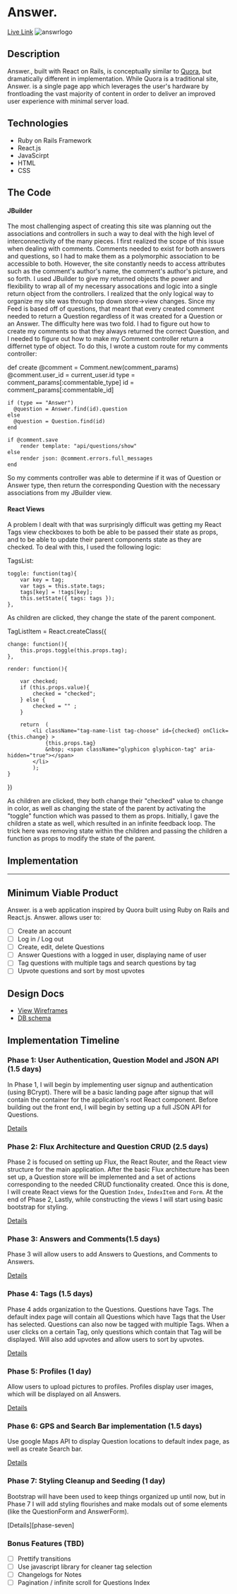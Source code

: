 # Answer.

[Live Link][answr] 
![answrlogo]


[answrlogo]: ./app/assets/images/answr.png 
[answr]: http://www.answr.xyz

## Description
Answer., built with React on Rails, is conceptually similar to [Quora](https://www.quora.com), but dramatically different in implementation. While Quora is a traditional site, Answer. is a single page app which leverages the user's hardware by frontloading the vast majority of content in order to deliver an improved user experience with minimal server load. 

## Technologies 
- Ruby on Rails Framework
- React.js
- JavaScirpt
- HTML
- CSS 

## The Code 
#### JBuilder
The most challenging aspect of creating this site was planning out the associations and controllers in such a way to deal with the high level of interconnectivity of the many pieces. I first realized the scope of this issue when dealing with comments. Comments needed to exist for both answers and questions, so I had to make them as a polymorphic association to be accessible to both. However, the site constantly needs to access attributes such as the comment's author's name, the comment's author's picture, and so forth. I used JBuilder to give my returned objects the power and flexibility to wrap all of my necessary assocations and logic into a single return object from the controllers. I realized that the only logical way to organize my site was through top down store->view changes. Since my Feed is based off of questions, that meant that every created comment needed to return a Question regardless of it was created for a Question or an Answer. The difficulty here was two fold. I had to figure out how to create my comments so that they always returned the correct Question, and I needed to figure out how to make my Comment controller return a differnet type of object. To do this, I wrote a custom route for my comments controller: 

 def create
  	@comment = Comment.new(comment_params)
  	@comment.user_id = current_user.id 
    type = comment_params[:commentable_type]
    id = comment_params[:commentable_id] 

    if (type == "Answer")
      @question = Answer.find(id).question
    else 
      @question = Question.find(id) 
    end

  	if @comment.save 
  		render template: "api/questions/show" 
  	else 
  		render json: @comment.errors.full_messages  
  	end

So my comments controller was able to determine if it was of Question or Answer type, then return the corresponding Question with the necessary associations from my JBuilder view. 

#### React Views 
A problem I dealt with that was surprisingly difficult was getting my React Tags view checkboxes to both be able to be passed their state as props, and to be able to update their parent components state as they are checked. To deal with this, I used the following logic:

TagsList: 
	
	toggle: function(tag){
		var key = tag;
		var tags = this.state.tags;
		tags[key] = !tags[key]; 
		this.setState({ tags: tags });
	},

As children are clicked, they change the state of the parent component. 

TagListItem = React.createClass({

	change: function(){ 
		this.props.toggle(this.props.tag);
	},	

	render: function(){

		var checked; 
		if (this.props.value){
			checked = "checked";
		} else { 
			checked = "" ;
		}

		return 	(
			<li className="tag-name-list tag-choose" id={checked} onClick={this.change} > 
				{this.props.tag}
				&nbsp; <span className="glyphicon glyphicon-tag" aria-hidden="true"></span>
			</li>
			); 
	}

})

As children are clicked, they both change their "checked" value to change in color, as well as changing the state of the parent by activating the "toggle" function which was passed to them as props. Initially, I gave the children a state as well, which resulted in an infinite feedback loop. The trick here was removing state within the children and passing the children a function as props to modify the state of the parent. 



## Implementation 
-----------------

## Minimum Viable Product

Answer. is a web application inspired by Quora built using Ruby on Rails and React.js. Answer. allows user to: 

<!-- This is a Markdown checklist. Use it to keep track of your progress! -->

- [ ] Create an account
- [ ] Log in / Log out
- [ ] Create, edit, delete Questions
- [ ] Answer Questions with a logged in user, displaying name of user
- [ ] Tag questions with multiple tags and search questions by tag
- [ ] Upvote questions and sort by most upvotes 

## Design Docs
* [View Wireframes][view]
* [DB schema][schema]

[view]: ./docs/views.md
[schema]: ./docs/schema.md

## Implementation Timeline

### Phase 1: User Authentication, Question Model and JSON API (1.5 days)

In Phase 1, I will begin by implementing user signup and authentication (using
BCrypt). There will be a basic landing page after signup that will contain the
container for the application's root React component. Before building out the
front end, I will begin by setting up a full JSON API for Questions.

[Details][phase-one]

### Phase 2: Flux Architecture and Question CRUD (2.5 days)

Phase 2 is focused on setting up Flux, the React Router, and the React view
structure for the main application. After the basic Flux architecture has been
set up, a Question store will be implemented and a set of actions corresponding to
the needed CRUD functionality created. Once this is done, I will create React
views for the Question `Index`, `IndexItem` and `Form`. At the end of Phase 2,
Lastly, while constructing the views I will start using basic bootstrap for
styling.

[Details][phase-two]


### Phase 3: Answers and Comments(1.5 days) 

Phase 3 will allow users to add Answers to Questions, and Comments to Answers. 

[Details][phase-three] 

### Phase 4: Tags (1.5 days)

Phase 4 adds organization to the Questions. Questions have Tags. The default index page will contain all Questions which have Tags that the User has selected. Questions can also now be tagged with multiple Tags. When a user clicks on a certain Tag, only questions which contain that Tag will be displayed. Will also add upvotes and allow users to sort by upvotes. 

[Details][phase-four]

### Phase 5: Profiles (1 day)

Allow users to upload pictures to profiles. Profiles display user images, which will be displayed on all Answers.

[Details][phase-five]


### Phase 6: GPS and Search Bar implementation (1.5 days) 

Use google Maps API to display Question locations to default index page, as well as create Search bar. 

[Details][phase-six]

### Phase 7: Styling Cleanup and Seeding (1 day)

Bootstrap will have been used to keep things organized up until now, but in
Phase 7 I will add styling flourishes and make modals out of some elements (like
the QuestionForm and AnswerForm).

[Details][phase-seven]

### Bonus Features (TBD)
- [ ] Prettify transitions
- [ ] Use javascript library for cleaner tag selection
- [ ] Changelogs for Notes
- [ ] Pagination / infinite scroll for Questions Index

[phase-one]: ./docs/phases/phase1.md
[phase-two]: ./docs/phases/phase2.md
[phase-three]: ./docs/phases/phase3.md
[phase-four]: ./docs/phases/phase4.md
[phase-five]: ./docs/phases/phase5.md
[phase-six]: ./docs/phases/phase6.md
